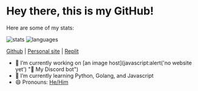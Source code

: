 # Hey there, this is my GitHub!

Here are some of my stats:  
  
![stats](https://github-readme-stats.vercel.app/api?username=cgdisgood&theme=dark)
![languages](https://github-readme-stats.vercel.app/api/top-langs/?username=cgdisgood&layout=compact&theme=dark)

[Github](https://github.com/cgdisgood "lol youre already here") | [Personal site](https://cgd.pw/ "🚧 Under construction 🚧") | [Replit](https://repl.it/@cgdisgood)



- 🔭 I’m currently working on [an image host](javascript:alert('no website yet') "👾 My Discord bot")
- 🌱 I’m currently learning Python, Golang, and Javascript
- 😄 Pronouns: [He/Him](https://pronoun.is/he "My pronouns")
